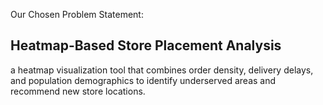 Our Chosen Problem Statement:
## Heatmap-Based Store Placement Analysis
a heatmap visualization tool that combines order density, delivery delays, and population demographics to identify underserved areas and recommend new store locations.
